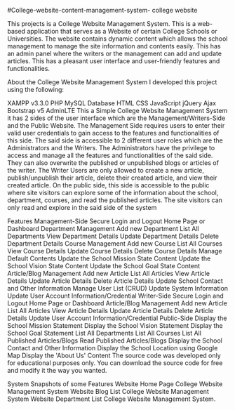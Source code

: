 #College-website-content-management-system-
college website 

This projects  is a College Website Management System. This is a web-based application that serves as a Website of certain College Schools or Universities. The website contains dynamic content which allows the school management to manage the site information and contents easily. This has an admin panel where the writers or the management can add and update articles. This has a pleasant user interface and user-friendly features and functionalities.

About the College Website Management System
I developed this project using the following:

XAMPP v3.3.0
PHP
MySQL Database
HTML
CSS
JavaScript
jQuery
Ajax
Bootstrap v5
AdminLTE
This a Simple College Website Management System it has 2 sides of the user interface which are the Management/Writers-Side and the Public Website. The Management Side requires users to enter their valid user credentials to gain access to the features and functionalities of this side. The said side is accessible to 2 different user roles which are the Administrators and the Writers. The Administrators have the privilege to access and manage all the features and functionalities of the said side. They can also overwrite the published or unpublished blogs or articles of the writer. The Writer Users are only allowed to create a new article, publish/unpublish their article, delete their created article, and view their created article. On the public side, this side is accessible to the public where site visitors can explore some of the information about the school, department, courses, and read the published articles. The site visitors can only read and explore in the said side of the system

Features
Management-Side
Secure Login and Logout
Home Page or Dashboard
Department Management
Add new Department
List All Departments
View Department Details
Update Department Details
Delete Department Details
Course Management
Add new Course
List All Courses
View Course Details
Update Course Details
Delete Course Details
Manage Default Contents
Update the School Mission State Content
Update the School Vision State Content
Update the School Goal State Content
Article/Blog Management
Add new Article
List All Articles
View Article Details
Update Article Details
Delete Article Details
Update School Contact and Other Information
Manage User List (CRUD)
Update System Information
Update User Account Information/Credential
Writer-Side
Secure Login and Logout
Home Page or Dashboard
Article/Blog Management
Add new Article
List All Articles
View Article Details
Update Article Details
Delete Article Details
Update User Account Information/Credential
Public-Side
Display the School Mission Statement
Display the School Vision Statement
Display the School Goal Statement
List All Departments
List All Courses
List All Published Articles/Blogs
Read Published Articles/Blogs
Display the School Contact and Other Information
Display the School Location using Google Map
Display the 'About Us' Content
The source code was developed only for educational purposes only. You can download the source code for free and modify it the way you wanted.


 
System Snapshots of some Features
Website Home Page
College Website Management System
Website Blog List
College Website Management System
Website Department List
College Website Management System.

